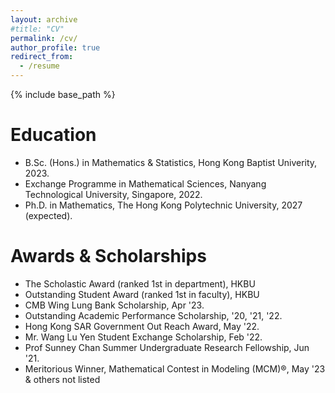 ```yaml
---
layout: archive
#title: "CV"
permalink: /cv/
author_profile: true
redirect_from:
  - /resume
---
```


{% include base_path %}

Education
======
* B.Sc. (Hons.) in Mathematics & Statistics, Hong Kong Baptist Univerity, 2023.
* Exchange Programme in Mathematical Sciences, Nanyang Technological University, Singapore, 2022.
* Ph.D. in Mathematics, The Hong Kong Polytechnic University, 2027 (expected).

Awards & Scholarships
======
* The Scholastic Award (ranked 1st in department), HKBU
* Outstanding Student Award (ranked 1st in faculty), HKBU
* CMB Wing Lung Bank Scholarship, Apr '23.
* Outstanding Academic Performance Scholarship, '20, '21, '22.
* Hong Kong SAR Government Out Reach Award, May '22.
* Mr. Wang Lu Yen Student Exchange Scholarship, Feb '22.
* Prof Sunney Chan Summer Undergraduate Research Fellowship, Jun '21.
* Meritorious Winner, Mathematical Contest in Modeling (MCM)®, May '23
& others not listed
